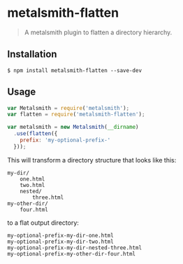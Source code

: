 
# metalsmith-flatten

> A metalsmith plugin to flatten a directory hierarchy.

## Installation

    $ npm install metalsmith-flatten --save-dev

## Usage

```js
var Metalsmith = require('metalsmith');
var flatten = require('metalsmith-flatten');

var metalsmith = new Metalsmith(__dirname)
  .use(flatten({
    prefix: 'my-optional-prefix-'
  }));
```

This will transform a directory structure that looks like this:

```
my-dir/
	one.html
	two.html
	nested/
		three.html
my-other-dir/
	four.html
```

to a flat output directory:

```
my-optional-prefix-my-dir-one.html
my-optional-prefix-my-dir-two.html
my-optional-prefix-my-dir-nested-three.html
my-optional-prefix-my-other-dir-four.html
```
